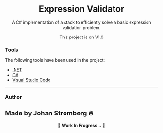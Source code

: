 <h1 align="center">Expression Validator</h1>

<p align="center">A C# implementation of a stack to efficiently solve a basic expression validation problem.</p>
<p align="center">This project is on V1.0</p>

### Tools

The following tools have been used in the project:

- [.NET](https://dotnet.microsoft.com/pt-br/)
- [C#](https://learn.microsoft.com/pt-br/dotnet/csharp/)
- [Visual Studio Code](https://code.visualstudio.com)
---
### Author
Made by Johan Stromberg :fire: 
---
<h4 align="center">
  🚧  Work In Progress...  🚧
</h4>
